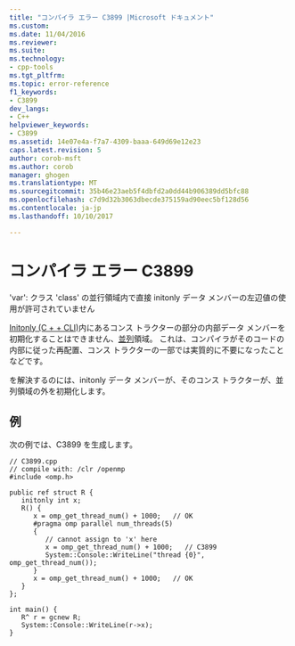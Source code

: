 ```yaml
---
title: "コンパイラ エラー C3899 |Microsoft ドキュメント"
ms.custom: 
ms.date: 11/04/2016
ms.reviewer: 
ms.suite: 
ms.technology:
- cpp-tools
ms.tgt_pltfrm: 
ms.topic: error-reference
f1_keywords:
- C3899
dev_langs:
- C++
helpviewer_keywords:
- C3899
ms.assetid: 14e07e4a-f7a7-4309-baaa-649d69e12e23
caps.latest.revision: 5
author: corob-msft
ms.author: corob
manager: ghogen
ms.translationtype: MT
ms.sourcegitcommit: 35b46e23aeb5f4dbfd2a0dd44b906389dd5bfc88
ms.openlocfilehash: c7d9d32b3063dbecde375159ad90eec5bf128d56
ms.contentlocale: ja-jp
ms.lasthandoff: 10/10/2017

---
```

# <a name="compiler-error-c3899"></a>コンパイラ エラー C3899
'var': クラス 'class' の並行領域内で直接 initonly データ メンバーの左辺値の使用が許可されていません  
  
 [Initonly (C + + CLI)](../../dotnet/initonly-cpp-cli.md)内にあるコンス トラクターの部分の内部データ メンバーを初期化することはできません、[並列](../../parallel/openmp/reference/parallel.md)領域。  これは、コンパイラがそのコードの内部に従った再配置、コンス トラクターの一部では実質的に不要になったことなどです。  
  
 を解決するのには、initonly データ メンバーが、そのコンス トラクターが、並列領域の外を初期化します。  
  
## <a name="example"></a>例  
 次の例では、C3899 を生成します。  
  
```  
// C3899.cpp  
// compile with: /clr /openmp  
#include <omp.h>   
  
public ref struct R {  
   initonly int x;  
   R() {  
      x = omp_get_thread_num() + 1000;   // OK  
      #pragma omp parallel num_threads(5)  
      {  
         // cannot assign to 'x' here  
         x = omp_get_thread_num() + 1000;   // C3899  
         System::Console::WriteLine("thread {0}", omp_get_thread_num());  
      }  
      x = omp_get_thread_num() + 1000;   // OK  
   }  
};  
  
int main() {  
   R^ r = gcnew R;  
   System::Console::WriteLine(r->x);  
}  
```
